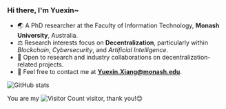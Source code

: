 ### Hi there, I'm Yuexin~

- 🌏 A PhD researcher at the Faculty of Information Technology, **Monash University**, Australia.
- ⚖️ Research interests focus on **Decentralization**, particularly within *Blockchain*, *Cybersecurity*, and *Artificial Intelligence*.
- 🤝 Open to research and industry collaborations on decentralization-related projects.
- 📧 Feel free to contact me at **Yuexin.Xiang@monash.edu**.

![GitHub stats](https://github-readme-stats.vercel.app/api?username=Y-Xiang-hub&show_icons=true&theme=radical)

You are my ![Visitor Count](https://profile-counter.glitch.me/Y-Xiang-hub/count.svg) visitor, thank you!😊
